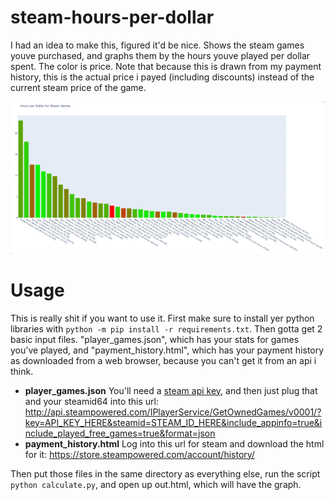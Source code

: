 # steam-hours-per-dollar

I had an idea to make this, figured it'd be nice. Shows the steam games youve purchased, and graphs them by the hours youve played per dollar spent. The color is price. Note that because this is drawn from my payment history, this is the actual price i payed (including discounts) instead of the current steam price of the game.

<img alt="Example graph" src="/example_output.png">

# Usage

This is really shit if you want to use it. First make sure to install yer python libraries with `python -m pip install -r requirements.txt`. Then gotta get 2 basic input files. "player_games.json", which has your stats for games you've played, and "payment_history.html", which has your payment history as downloaded from a web browser, because you can't get it from an api i think.

- **player_games.json** You'll need a [steam api key](https://steamcommunity.com/dev/apikey), and then just plug that and your steamid64 into this url: http://api.steampowered.com/IPlayerService/GetOwnedGames/v0001/?key=API_KEY_HERE&steamid=STEAM_ID_HERE&include_appinfo=true&include_played_free_games=true&format=json
- **payment_history.html** Log into this url for steam and download the html for it: https://store.steampowered.com/account/history/

Then put those files in the same directory as everything else, run the script `python calculate.py`, and open up out.html, which will have the graph.